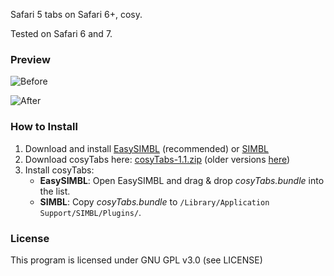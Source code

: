 Safari 5 tabs on Safari 6+, cosy.

Tested on Safari 6 and 7.

### Preview


![Before](http://i.imgur.com/QTus19T.png)

![After](http://i.imgur.com/OV3V7U5.png)


### How to Install

1. Download and install [EasySIMBL](https://github.com/norio-nomura/EasySIMBL/#how-to-install) (recommended) or [SIMBL](http://www.culater.net/software/SIMBL/SIMBL.php)
2. Download cosyTabs here: [cosyTabs-1.1.zip](https://github.com/inket/cosyTabs/releases/download/v1.0/cosyTabs-1.0.zip) (older versions [here](https://github.com/inket/cosyTabs/releases))
3. Install cosyTabs:
	- **EasySIMBL**: Open EasySIMBL and drag & drop *cosyTabs.bundle* into the list.
	- **SIMBL**: Copy *cosyTabs.bundle* to `/Library/Application Support/SIMBL/Plugins/`.


### License
This program is licensed under GNU GPL v3.0 (see LICENSE)